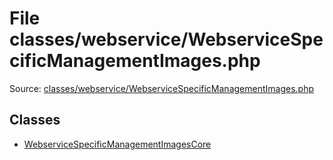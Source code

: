 File classes/webservice/WebserviceSpecificManagementImages.php
=========

Source: [classes/webservice/WebserviceSpecificManagementImages.php](https://github.com/PrestaShop/PrestaShop/blob/1.6.0.3/classes/webservice/WebserviceSpecificManagementImages.php)


Classes
-------

* [WebserviceSpecificManagementImagesCore](class.WebserviceSpecificManagementImagesCore.md)

